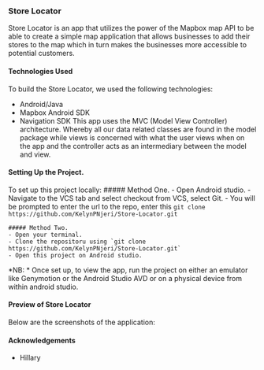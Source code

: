 ### Store Locator
Store Locator is an app that utilizes the power of the Mapbox map API to be able to create a simple map application that allows businesses to add their stores to the map which in turn makes the businesses more accessible to potential customers.

#### Technologies Used
To build the Store Locator, we used the following technologies:
- Android/Java
- Mapbox Android SDK
- Navigation SDK
This app uses the MVC (Model View Controller) architecture. Whereby all our data related classes are found in the model package while views is concerned with what the user views when on the app and the controller acts as an intermediary between the model and view.

#### Setting Up the Project.
To set up this project locally:
    ##### Method One.
    - Open Android studio.
    - Navigate to the VCS tab and select checkout from VCS, select Git.
    - You will be prompted to enter the url to the repo, enter this `git clone https://github.com/KelynPNjeri/Store-Locator.git`

    ##### Method Two.
    - Open your terminal.
    - Clone the repositoru using `git clone https://github.com/KelynPNjeri/Store-Locator.git`
    - Open this project on Android studio.

*NB: * Once set up, to view the app, run the project on either an emulator like Genymotion or the Android Studio AVD or on a physical device from within android studio.



#### Preview of Store Locator
Below are the screenshots of the application:

#### Acknowledgements
- Hillary